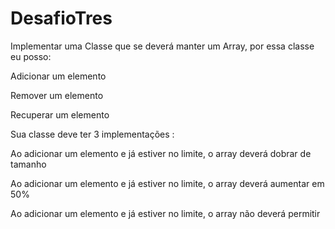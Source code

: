 # DesafioTres

Implementar uma Classe que se deverá manter um Array, por essa classe eu posso:

Adicionar um elemento

Remover um elemento

Recuperar um elemento

Sua classe deve ter 3 implementações :

Ao adicionar um elemento e já estiver no limite, o array deverá dobrar de tamanho

Ao adicionar um elemento e já estiver no limite, o array deverá aumentar em 50%

Ao adicionar um elemento e já estiver no limite, o array não deverá permitir
